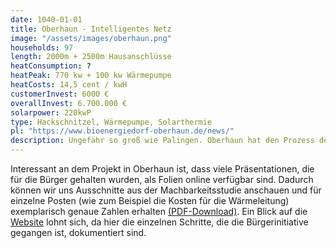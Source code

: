 ```yaml
---
date: 1040-01-01
title: Oberhaun - Intelligentes Netz
image: "/assets/images/oberhaun.png"
households: 97
length: 2000m + 2500m Hausanschlüsse
heatConsumption: ? 
heatPeak: 770 kw + 100 kw Wärmepumpe
heatCosts: 14,5 cent / kwH
customerInvest: 6000 €
overallInvest: 6.700.000 €
solarpower: 220kwP
type: Hackschnitzel, Wärmepumpe, Solarthermie
pl: "https://www.bioenergiedorf-oberhaun.de/news/"
description: Ungefähr so groß wie Palingen. Oberhaun hat den Prozess der Planung und Erstellung sehr genau dokumentiert.
---
```


Interessant an dem Projekt in Oberhaun ist, dass viele Präsentationen, die für die Bürger gehalten wurden, als Folien online verfügbar sind. Dadurch können wir uns Ausschnitte aus der Machbarkeitsstudie anschauen und für einzelne Posten (wie zum Beispiel die Kosten für die Wärmeleitung) exemplarisch genaue Zahlen erhalten [(PDF-Download)](https://jimdo-storage.global.ssl.fastly.net/file/cb5b4c75-d86d-43c7-9f55-598754b27f26/2024.03.14%20Pra%CC%88sentation%20PDF.pdf). Ein Blick auf die [Website](https://www.bioenergiedorf-oberhaun.de/news/) lohnt sich, da hier die einzelnen Schritte, die die Bürgerinitiative gegangen ist, dokumentiert sind.